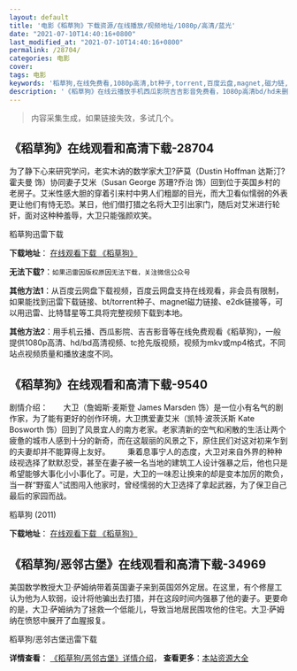 ```yaml
---
layout: default
title: '电影《稻草狗》下载资源/在线播放/视频地址/1080p/高清/蓝光'
date: "2021-07-10T14:40:16+0800"
last_modified_at: "2021-07-10T14:40:16+0800"
permalink: /28704/
categories: 电影
cover:
tags: 电影
keywords: '稻草狗,在线免费看,1080p高清,bt种子,torrent,百度云盘,magnet,磁力链,迅雷下载资源'
description: '《稻草狗》在线云播放手机西瓜影院吉吉影音免费看，1080p高清bd/hd未删减完整版和tc抢先枪版，mkv/mp4格式，附带bt/torrent种子、magnet/磁力链、百度云盘、网盘资源迅雷下载链接'
---
```


>内容采集生成，如果链接失效，多试几个。


## 《稻草狗》在线观看和高清下载-28704

为了静下心来研究学问，老实木讷的数学家大卫?萨莫（Dustin Hoffman 达斯汀?霍夫曼 饰）协同妻子艾米（Susan George 苏珊?乔治 饰）回到位于英国乡村的老房子。艾米性感大胆的穿着引来村中男人们粗鄙的目光，而大卫看似懦弱的外表更让他们有恃无恐。某日，他们借打猎之名将大卫引出家门，随后对艾米进行轮奸，面对这种种羞辱，大卫只能强颜欢笑。


稻草狗迅雷下载

**下载地址**： [在线观看下载 《稻草狗》](https://www.993dy.com//vod-detail-id-15178.html) 


**无法下载?**：`如果迅雷因版权原因无法下载，关注微信公众号 `

**其他方法1**：从百度云网盘下载视频，百度云网盘支持在线观看，非会员有限制，如果能找到迅雷下载链接、bt/torrent种子、magnet磁力链接、e2dk链接等，可以用迅雷、比特彗星等工具将完整视频下载到本地。

**其他方法2**：用手机云播、西瓜影院、吉吉影音等在线免费观看《稻草狗》，一般提供1080p高清、hd/bd高清视频、tc抢先版视频，视频为mkv或mp4格式，不同站点视频质量和播放速度不同。


## 《稻草狗》在线观看和高清下载-9540

剧情介绍：　　大卫（詹姆斯·麦斯登 James Marsden 饰）是一位小有名气的剧作家，为了能有更好的创作环境，大卫携爱妻艾米（凯特·波茨沃斯 Kate Bosworth 饰）回到了风景宜人的南方老家。老家清新的空气和闲散的生活让两个疲惫的城市人感到十分的新奇，而在这靓丽的风景之下，原住民们对这对初来乍到的夫妻却并不能算得上友好。 　　秉着息事宁人的态度，大卫对来自外界的种种歧视选择了默默忍受，甚至在妻子被一名当地的建筑工人设计强暴之后，他也只是希望能够大事化小小事化了。可是，大卫的一味忍让换来的却是变本加厉的欺负，当一群“野蛮人”试图闯入他家时，曾经懦弱的大卫选择了拿起武器，为了保卫自己最后的家园而战。


稻草狗 (2011)

**下载地址**： [在线观看下载 《稻草狗》](https://www.btbtdy.me/btdy/dy9344.html) 


## 《稻草狗/恶邻古堡》在线观看和高清下载-34969

美国数学教授大卫·萨姆纳带着英国妻子来到英国郊外定居。在这里，有个修屋工认为他为人软弱，设计将他骗出去打猎，并在这段时间内强暴了他的妻子。更要命的是，大卫&middot;萨姆纳为了拯救一个低能儿，导致当地居民围攻他的住宅。大卫&middot;萨姆纳在愤怒中展开了血腥报复。<!---剧情end--->


稻草狗/恶邻古堡迅雷下载

**详情查看**： [《稻草狗/恶邻古堡》详情介绍](/movie/34969/)， **查看更多**：[本站资源大全](/movie/t/all/)

